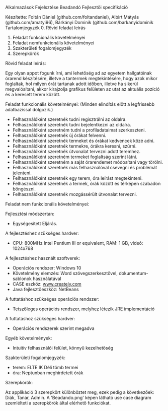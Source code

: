 Alkalmazások Fejelsztése Beadandó
Fejlesztői specifikáció

Készítette: Foltán Dániel (github.com/foltandaniel), Albirt Mátyás (github.com/amatyi96), Bárkányi Dominik (github.com/barkanyidominik
 
Tartalomjegyzék
0.  Rövid feladat leírás
1.	Feladat funkcionális követelményei
2.	Feladat nemfunkcionális követelményei
3.	Szakterületi fogalomjegyzék
4.	Szerepkörök

Rövid feladat leírás:

Egy olyan appot fogunk írni, ami lehetőség ad az egyetem hallgatóinak órarend készítésére, illetve a tantermek megtekintésére, hogy azok mikor foglaltak, hol milyen órát tartanak adott időben, illetve ha sikerül megvalósítani, akkor kirajzolja grafikus felületen az utat az aktuális pozíció és a keresett terem között.


Feladat funkcionális követelményei: (Minden elindítás elött a legfrissebb adatbazissal dolgozik.)

  - Felhasználóként szeretnék tudni regisztrálni az oldalra.
  - Felhasználóként szeretnék tudni bejelentkezni az oldalra.
  - Felhasználóként szeretném tudni a profiladataimat szerkeszteni.
  - Felhasználóként szeretnék új órákat felvenni.
  - Felhasználóként szeretnék termeket és órákat kedvencek közé adni.
  - Felhasználóként szeretnék termekre, órákra keresni, szűrni.
  - Felhasználóként szeretnék útvonalat tervezni  adott teremhez.
  - Felhasználóként szeretném termeket foglaltság szerint látni.
  - Felhasználóként szeretném a saját órarendemet módosítani vagy törölni.
  - Felhasználóként szeretnék más felhasználóval csevegni és problémát jelenteni.
  - Felhasználóként szeretnék egy terem, óra leírást megtekinteni.
  - Felhasználóként szeretnék a termek, órák között és térképen szabadon böngészni.
  - Felhasználóként szeretnék mozgássérült útvonalat tervezni.


Feladat nem funkcionális követelményei:

Fejlesztési módszertan:

  - Egységesített Eljárás.

A fejlesztéshez szükséges hardver:

  - CPU: 800MHz Intel Pentium III or equivalent, RAM: 1 GB, videó: 1024x768

A fejlesztéshez használt szoftverek:

  - Operációs rendszer: Windows 10
  - Követelmény elemzés: Word szövegszerkesztővel, dokumentum-sablonok használatával
  - CASE eszköz: www.creately.com
  - Java fejlesztőeszköz: NetBeans

A futtatáshoz szükséges operációs rendszer:

  - Tetszőleges operációs rendszer, melyhez létezik JRE implementáció

A futtatáshoz szükséges hardver:

  - Operációs rendszerek szerint megadva

Egyéb követelmények:

  - Intuitív felhasználói felület, könnyű kezelhetőség


Szakterületi fogalomjegyzék:

  - terem: ELTE IK Déli tömb termei
  - óra: Neptunban meghírdetett órák 

Szerepkörök:

Az applikáció 3 szerepkört különböztet meg, ezek pedig a következőek: Diák, Tanár, Admin. A 'Beadando.png' képen látható use case diagram szemlélteti a szerepkörök által elérhető funkciókat.

